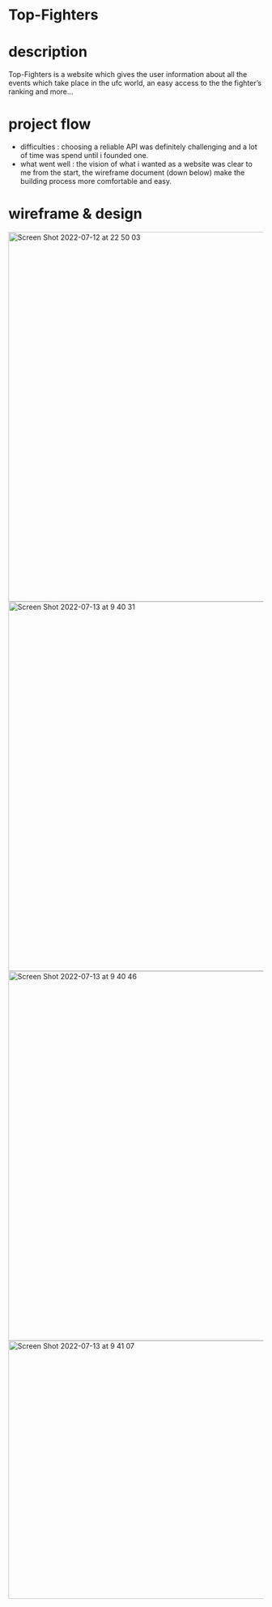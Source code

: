 # Top-Fighters

# description 
Top-Fighters is a website which gives the user information about all the events which take place in the ufc world,
an easy access to the the fighter’s ranking and more...
# project flow 
* difficulties : choosing a reliable API was definitely challenging and a lot of time was spend until i founded one.
* what went well : the vision of what i wanted as a website was clear to me from the start,
 the wireframe document (down below) make the building process more comfortable and easy.

# wireframe  & design
 
<img width="730" alt="Screen Shot 2022-07-12 at 22 50 03" src="https://user-images.githubusercontent.com/96197345/178665968-4ec1000f-c3a4-45cb-ad19-2c7c6d4dabc7.png">
<img width="730" alt="Screen Shot 2022-07-13 at 9 40 31" src="https://user-images.githubusercontent.com/96197345/178667791-0267c324-0226-4cd4-aa20-dd4caca53ec7.png">
<img width="730" alt="Screen Shot 2022-07-13 at 9 40 46" src="https://user-images.githubusercontent.com/96197345/178667814-0a370ee6-e95e-4fb0-8e78-4927aaa5acaa.png">
<img width="510" alt="Screen Shot 2022-07-13 at 9 41 07" src="https://user-images.githubusercontent.com/96197345/178667840-2cef7cbf-642a-484b-be96-877b4cf21aa8.png">
